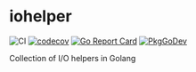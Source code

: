 # iohelper

![CI](https://github.com/jf-tech/iohelper/workflows/CI/badge.svg) [![codecov](https://codecov.io/gh/jf-tech/iohelper/branch/master/graph/badge.svg)](https://codecov.io/gh/jf-tech/iohelper) [![Go Report Card](https://goreportcard.com/badge/github.com/jf-tech/iohelper)](https://goreportcard.com/report/github.com/jf-tech/iohelper) [![PkgGoDev](https://pkg.go.dev/badge/github.com/jf-tech/iohelper)](https://pkg.go.dev/github.com/jf-tech/iohelper)

Collection of I/O helpers in Golang
